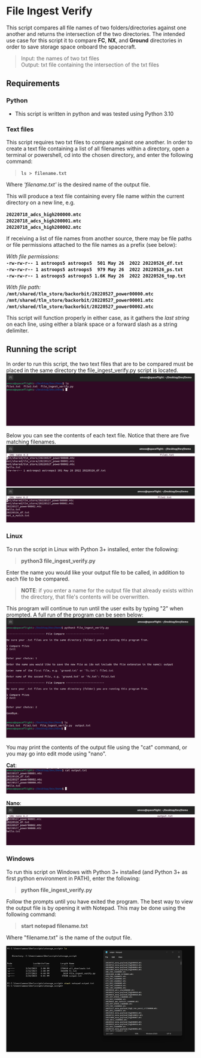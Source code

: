 # File Ingest Verify

This script compares all file names of two folders/directories against one another and returns the intersection of the two directories. The intended use case for this script it to compare **FC**, **NX**, and **Ground** directories in order to save storage space onboard the spacecraft.  
> Input: the names of two txt files  
> Output: txt file containing the intersection of the txt files  

## Requirements
### Python
- This script is written in python and was tested using Python 3.10
### Text files
This script requires two txt files to compare against one another. In order to create a text file containing a list of all filenames within a directory, open a terminal or powershell, cd into the chosen directory, and enter the following command:
> **`ls > filename.txt`**

 Where *'filename.txt'* is the desired name of the output file.

This will produce a text file containing every file name within the current directory on a new line, e.g.

**`20220718_adcs_high200000.mtc`**  
**`20220718_adcs_high200001.mtc`**  
**`20220718_adcs_high200002.mtc`**  

If receiving a list of file names from another source, there may be file paths or file permissions attached to the file names as a prefix (see below):

*With file permissions:*  
**`-rw-rw-r-- 1 astroops5 astroops5  501 May 26  2022 20220526_df.txt`**  
**`-rw-rw-r-- 1 astroops5 astroops5  979 May 26  2022 20220526_ps.txt`**  
**`-rw-rw-r-- 1 astroops5 astroops5 1.6K May 26  2022 20220526_top.txt`**  

*With file path:*  
**`/mnt/shared/tlm_store/backorbit/20220527_power00000.mtc`**  
**`/mnt/shared/tlm_store/backorbit/20220527_power00001.mtc`**  
**`/mnt/shared/tlm_store/backorbit/20220527_power00002.mtc`**  

This script will function properly in either case, as it gathers the *last string* on each line, using either a blank space or a forward slash as a string delimiter.


## Running the script  

In order to run this script, the two text files that are to be compared must be placed in the same directory the file_ingest_verify.py script is located.  
![Directory](https://github.com/alan-moss/Spaceflight/blob/main/MD_Images/file_ingest_verify_5.png)  

Below you can see the contents of each text file. Notice that there are five matching filenames.  
![File 1](https://github.com/alan-moss/Spaceflight/blob/main/MD_Images/file_ingest_verify_6.png)  
![File 2](https://github.com/alan-moss/Spaceflight/blob/main/MD_Images/file_ingest_verify_7.png)  

### Linux  
To run the script in Linux with Python 3+ installed, enter the following:  
>**python3 file_ingest_verify.py**  

Enter the name you would like your output file to be called, in addition to each file to be compared.  
>**NOTE**: if you enter a name for the output file that already exists within the directory, that file's contents will be overwritten.  

This program will continue to run until the user exits by typing "2" when prompted. A full run of the program can be seen below:  
![Run](https://github.com/alan-moss/Spaceflight/blob/main/MD_Images/file_ingest_verify_8.png)  

You may print the contents of the output file using the "cat" command, or you may go into edit mode using "nano".  

**Cat**:  
![Cat](https://github.com/alan-moss/Spaceflight/blob/main/MD_Images/file_ingest_verify_9.png)  

**Nano**:  
![Nano](https://github.com/alan-moss/Spaceflight/blob/main/MD_Images/file_ingest_verify_10.png)  

### Windows
To run this script on Windows with Python 3+ installed (and Python 3+ as first python environment in PATH), enter the following:  
>**python file_ingest_verify.py**  

Follow the prompts until you have exited the program. The best way to view the output file is by opening it with Notepad. This may be done using the following command:  
> **start notepad filename.txt**  

Where "filename.txt" is the name of the output file.  

![Windows_run](https://github.com/alan-moss/Spaceflight/blob/main/MD_Images/file_ingest_verify_4.png)  

